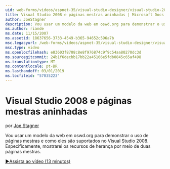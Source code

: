 ```yaml
---
uid: web-forms/videos/aspnet-35/visual-studio-designer/visual-studio-2008-and-nested-masterpages
title: Visual Studio 2008 e páginas mestras aninhadas | Microsoft Docs
author: JoeStagner
description: Vou usar um modelo da web em oswd.org para demonstrar o uso de páginas mestras e como eles são suportados no Visual Studio 2008. Especificamente, mostrarei th...
ms.author: riande
ms.date: 11/15/2007
ms.assetid: 18637656-3733-4549-b365-94652c596a7b
msc.legacyurl: /web-forms/videos/aspnet-35/visual-studio-designer/visual-studio-2008-and-nested-masterpages
msc.type: video
ms.openlocfilehash: e83603f8708c8e8f976874c9f9c54aa80270dc3d
ms.sourcegitcommit: 24b1f6decbb17bb22a45166e5fdb0845c65af498
ms.translationtype: MT
ms.contentlocale: pt-BR
ms.lasthandoff: 03/01/2019
ms.locfileid: "57035223"
---
```

<a name="visual-studio-2008-and-nested-masterpages"></a>Visual Studio 2008 e páginas mestras aninhadas
====================
por [Joe Stagner](https://github.com/JoeStagner)

Vou usar um modelo da web em oswd.org para demonstrar o uso de páginas mestras e como eles são suportados no Visual Studio 2008. Especificamente, mostrarei os recursos de herança por meio de duas páginas mestras.

[&#9654;Assista ao vídeo (13 minutos)](https://channel9.msdn.com/Blogs/ASP-NET-Site-Videos/visual-studio-2008-and-nested-masterpages)
